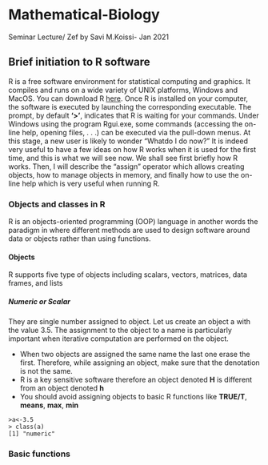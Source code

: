 # Mathematical-Biology
Seminar Lecture/ Zef by Savi M.Koissi- Jan 2021
## Brief initiation to R software

R is a free software environment for statistical computing and graphics. It compiles and runs on a wide variety of UNIX platforms, Windows and MacOS. You can download R [here](https://cran.r-project.org/mirrors.html). 
Once R is installed on your computer, the software is executed by launching the corresponding executable. The prompt, by default **‘>’**, indicates that R is waiting for your commands. Under Windows using the program Rgui.exe, some commands (accessing the on-line help, opening files, . . .) can be executed via the pull-down menus. At this stage, a new user is likely to wonder “Whatdo I do now?” It is indeed very useful to have a few ideas on how R works when it is used for the first time, and this is what we will see now. We shall see first briefly how R works. Then, I will describe the “assign” operator which allows creating objects, how to manage objects in memory, and finally how to use the on-line help which is very useful when running R.
### Objects and classes in R
R is an objects-oriented programming (OOP) language in another words the paradigm in where different methods are used to design software around data or objects rather than using functions. 
#### Objects
R supports five type of objects including scalars, vectors, matrices, data frames, and lists
##### Numeric or Scalar 
They are single number assigned to object. Let us create an object a with the value 3.5. The assignment to the object to a name is particularly important when iterative computation are performed on the object. 
* When two objects are assigned the same name the last one erase the first. Therefore, while assigning an object, make sure that the denotation is not the same. 
* R is a key sensitive software therefore an object denoted **H** is different from an object denoted **h**
* You should avoid assigning objects to basic R functions like **TRUE/T**, **means**, **max**, **min**

```{r cars, echo=T}
>a<-3.5
> class(a)
[1] "numeric"

```



### Basic functions
